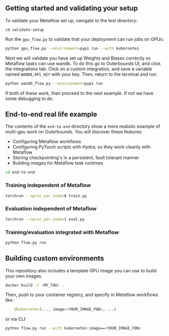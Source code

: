 ## Getting started and validating your setup

To validate your Metaflow set up, navigate to the test directory:
```
cd validate-setup
```

Run the `gpu_flow.py` to validate that your deployment can run jobs on GPUs:
```bash
python gpu_flow.py --environment=pypi run --with kubernetes
```

Next we will validate you have set up Weights and Biases correctly so Metaflow tasks can use wandb.
To do this go to Outerbounds UI, and click the integrations tab. 
Click on a custom integration, and save a variable named `WANDB_API_KEY` with your key.
Then, return to the terminal and run:

```bash
python wandb_flow.py --environment=pypi run 
```

If both of these work, then proceed to the next example. 
If not we have some debugging to do. 

## End-to-end real life example

The contents of the `end-to-end` directory show a more realistic example of multi-gpu work on Outerbounds.
You will discover these features:
- Configuring Metaflow workflows
- Configuring PyTorch scripts with Hydra, so they work cleanly with Metaflow
- Storing checkpointing's in a persistent, fault tolerant manner
- Building images for Metaflow task runtimes

```bash
cd end-to-end
```

### Training independent of Metaflow
```bash
torchrun --nproc_per_node=8 train.py 
```

### Evaluation independent of Metaflow
```bash
torchrun --nproc_per_node=1 eval.py 
```

### Training/evaluation integrated with Metaflow
```bash
python flow.py run
```

## Building custom environments

This repository also includes a template GPU image you can use to build your own images. 
```bash
docker build -t <MY_TAG> .
```
Then, push to your container registry, and specify in Metaflow workflows like:
```python
    @kubernetes(..., image=<YOUR_IMAGE_FQN>, ...)
```
or via CLI:
```bash
python flow.py run --with kubernetes:image==<YOUR_IMAGE_FQN>
```
